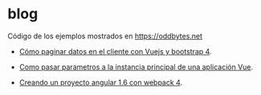 # blog
Código de los ejemplos mostrados en https://oddbytes.net

* [Cómo paginar datos en el cliente con Vuejs y bootstrap 4](https://oddbytes.net/vue-js/paginar-datos-cliente-con-vuejs-bootstrap-4/ "Cómo paginar datos en el cliente con Vuejs y bootstrap 4").

* [Como pasar parametros a la instancia principal de una aplicación Vue](https://oddbytes.net/vue-js/como-pasar-parametros-a-una-aplicacion-vue-js/ "Como pasar parametros a la instancia raíz de una aplicación Vue").

* [Creando un proyecto angular 1.6 con webpack 4](https://oddbytes.net/angularjs/angular-1-6-con-webpack-4/ "Creando un proyecto angular 1.6 con webpack 4").
